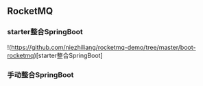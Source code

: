 ## RocketMQ

### starter整合SpringBoot
!(https://github.com/niezhiliang/rocketmq-demo/tree/master/boot-rocketmq)[starter整合SpringBoot]

### 手动整合SpringBoot
